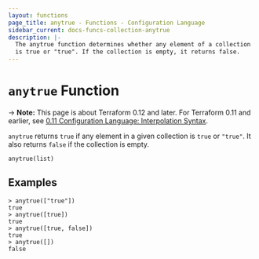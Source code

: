 ```yaml
---
layout: functions
page_title: anytrue - Functions - Configuration Language
sidebar_current: docs-funcs-collection-anytrue
description: |-
  The anytrue function determines whether any element of a collection
  is true or "true". If the collection is empty, it returns false.
---
```


# `anytrue` Function

-> **Note:** This page is about Terraform 0.12 and later. For Terraform 0.11 and
earlier, see
[0.11 Configuration Language: Interpolation Syntax](../../configuration-0-11/interpolation.html).

`anytrue` returns `true` if any element in a given collection is `true`
or `"true"`. It also returns `false` if the collection is empty.

```hcl
anytrue(list)
```

## Examples

```command
> anytrue(["true"])
true
> anytrue([true])
true
> anytrue([true, false])
true
> anytrue([])
false
```
